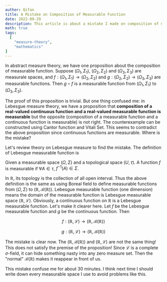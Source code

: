 ```yaml
---
author: Qifan
title: A Mistake on Composition of Measurable Function
date: 2022-09-29
description: This article is about a mistake I made on composition of measurable function. 
math: true
tags: 
  [
    "measure-theory",
    "mathematics"
]
---
```


In abstract measure theory, we have one proposition about the composition of measurable function. Suppose $(\Omega_1,\Sigma_1)$, $(\Omega_2,\Sigma_2)$ and $(\Omega_3,\Sigma_3)$ are measurale spaces, and $f:(\Omega_1,\Sigma_1) \rightarrow (\Omega_2,\Sigma_2)$ and $g:(\Omega_2,\Sigma_2) \rightarrow (\Omega_3,\Sigma_3)$ are measurable functions. Then $g\circ f$ is a measurable function from $(\Omega_1,\Sigma_1)$ to $(\Omega_3,\Sigma_3)$.

The proof of this proposition is trivial. But one thing confused me: in Lebesgue measure theory, we have a proposition that **composition of a real-valued continuous function and a real-valued measurable function is measurable** but the opposite (composition of a measurable function and a continuous function is measurable) is not right. The counterexample can be constructed using Cantor function and Vitali Set. This seems to contradict the above proposition since continuous functions are measurable. Where is the mistake?

Let's review theory on Lebesgue measure to find the mistake. The definition of Lebesgue measurable function is


Given a measurable space $(\Omega, \Sigma)$ and a topological space $(U,\tau)$. A function $f$ is measurable if $\forall A \in \tau$, $f^{-1}(A) \in \Sigma$.

In $\mathbb{R}$, its topology is the collection of all open interval. Thus the above definition is the same as using Boreal field to define measurable functions from $(\Omega, \Sigma)$ to $(\mathbb{R}, \mathcal{B(\mathbb{R})})$. Lebesgue measurable function (one dimension) means the domain of the measurable function is Lebesgue measurable space $(\mathbb{R}, \mathcal{L})$. Obviously, a continuous function on $\mathbb{R}$ is a Lebesgue measurable function. Let's make it clearer here. Let $f$ be the Lebesgue measurable function and $g$ be the continuous function. Then

$$f:(\mathbb{R}, \mathcal{L}) \rightarrow (\mathbb{R}, \mathcal{B}(\mathbb{R}))$$

$$g:(\mathbb{R}, \mathcal{L}) \rightarrow (\mathbb{R}, \mathcal{B}(\mathbb{R}))$$


The mistake is clear now. The $(\mathbb{R}, \mathcal{B}(\mathbb{R}))$ and $(\mathbb{R}, \mathcal{L})$ are not the same thing! This does not satisfy the premise of the proposition! Since $\mathcal{L}$ is a complete $\sigma$-field, it can hide something nasty into any zero measure set. Then the "normal" $\mathcal{B}(\mathbb{R})$ makes it reappear in front of us. 

This mistake confuse me for about 30 minutes. I think next time I should write down every measurable space I use to avoid problems like this. 